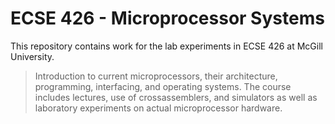 ECSE 426 - Microprocessor Systems
=================================
This repository contains work for the lab experiments in ECSE 426 at McGill University.
> Introduction to current microprocessors, their architecture, programming, interfacing, and operating systems. The course includes lectures, use of crossassemblers, and simulators as well as laboratory experiments on actual microprocessor hardware.
